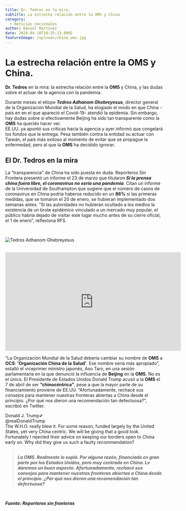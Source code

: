 ```yaml
---
title: Dr. Tedros en la mira.
subtitle: La estrecha relación entre la OMS y China
category:
  - Noticias nacionales
author: Daniel Martínez
date: 2020-04-10T18:25:13.890Z
featureImage: /uploads/china_oms.jpg
---
```

# La estrecha relación entre la OMS y China.

**Dr. Tedros** en la mira: la estrecha relación entre la **OMS** y China, y las dudas sobre el actuar de la agencia con la pandemia.

Durante meses el etíope ***Tedros Adhanom Ghebreyesus***, director general de la Organización Mundial de la Salud, ha elogiado el modo en que China -país en en el que apareció el Covid-19- atendió la epidemia. Sin embargo, hay dudas sobre si efectivamente Beijing ha sido tan transparente como la **OMS** ha querido hacer ver.\
EE.UU. ya apuntó sus críticas hacia la agencia y ayer informó que congelará los fondos que le entrega. Pesa también contra la entidad su actuar con Taiwán, el país más exitoso al momento de evitar que se propague la enfermedad, pero al que la **OMS** ha decidido ignorar.

## El Dr. Tedros en la mira

La “transparencia” de China ha sido puesta en duda. Reporteros Sin Frontera presentó un informe el 23 de marzo que titularon ***Si la prensa china fuera libre, el coronavirus no sería una pandemia***. Citan un informe de la Universidad de Southampton que sugiere que el número de casos de coronavirus en China podría haberse reducido en un **86%** si las primeras medidas, que se tomaron el 20 de enero, se hubieran implementado dos semanas antes. “Si las autoridades no hubieran ocultado a los medios la existencia de un brote epidémico vinculado a un mercado muy popular, el público habría dejado de visitar este lugar mucho antes de su cierre oficial, el 1 de enero”, reflexiona RFS.

<br>

![Tedros Adhanom Ghebreyesus](/uploads/oms.png "Tedros Adhanom Ghebreyesus")

<br>



<iframe width="560" height="315" src="https://www.youtube.com/embed/w70JLEBr6a4" frameborder="0" allow="accelerometer; autoplay; encrypted-media; gyroscope; picture-in-picture" allowfullscreen></iframe>

“La Organización Mundial de la Salud debería cambiar su nombre de **OMS** a **OCS**: **‘Organización China de la Salud’**. Ese nombre sería más apropiado”, estalló el viceprimer ministro japonés, Aso Taro, en una sesión parlamentaria en la que denunció la influencia de **Beijing** en la **OMS**. No es el único. El Presidente de Estados Unidos Donald Trump acusó a la **OMS** el 7 de abril de ser **“chinocéntrica”**, pese a que la mayor parte de su financiamiento proviene de EE.UU. “Afortunadamente, rechacé sus consejos para mantener nuestras fronteras abiertas a China desde el principio. ¿Por qué nos dieron una recomendación tan defectuosa?”, escribió en Twitter.

Donald J. Trump✔\
@realDonaldTrump\
The W.H.O. really blew it. For some reason, funded largely by the United States, yet very China centric. We will be giving that a good look. Fortunately I rejected their advice on keeping our borders open to China early on. Why did they give us such a faulty recommendation?

> \
> ***La OMS. Realmente lo sopló. Por alguna razón, financiado en gran parte por los Estados Unidos, pero muy centrado en China. Le daremos un buen aspecto. Afortunadamente, rechacé sus consejos para mantener nuestras fronteras abiertas a China desde el principio. ¿Por qué nos dieron una recomendación tan defectuosa?***

***<br>***

***Fuente: Reporteros sin fronteras***

[](https://www.facebook.com/marvicom.live/photos/pcb.130480175225103/130480108558443/?type=3&__tn__=HH-R&eid=ARC6h5mmX1cfr_QANV7jehbgcEZJVdCK6O45wOSS3nKumAxvpXQsa7BFK0Tcin7Q5TF7379mcrfNmJfG&__xts__%5B0%5D=68.ARDfM857ZDwdQ_oM4jcyZrc6Wec_AhrA3Pw7iotnx7bvjChS1dH-TSUVULnSvjrecxI9W_1DXriR4BGYX8R1IxaR-ycZ5gNDuoxSdHfc91FcTPBMta1F99aeYTelLGopcv2zzlvtrdp1mjdLiiJK3C99LDIuMHfdlxpRWXkGc2AlfeElWQFVL2zuq96u1l_kDayCcb6Uf2IeMWRvVKp4GEB6xDk4wFK3oW2FPqyw5gA6hJ9FqO8G8YGL9U8PhHXUYjp5HNo9UPvH2MAVkdIhIHn30NiK5FfcmoBC84NEnnh4aUYz4PmAVPNfxv1WUxWah6ICB3guv8nCY8Uf--s9xeM)
